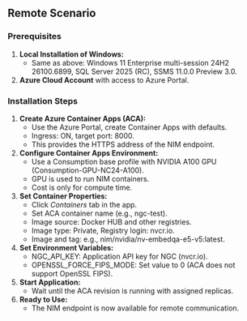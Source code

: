 ## **Remote Scenario**

### **Prerequisites**
1. **Local Installation of Windows:**
    - Same as above: Windows 11 Enterprise multi-session 24H2 26100.6899, SQL Server 2025 (RC), SSMS 11.0.0 Preview 3.0.
2. **Azure Cloud Account** with access to Azure Portal.

### **Installation Steps**
1. **Create Azure Container Apps (ACA):**
    - Use the Azure Portal, create Container Apps with defaults.
    - Ingress: ON, target port: 8000.
    - This provides the HTTPS address of the NIM endpoint.
2. **Configure Container Apps Environment:**
    - Use a Consumption base profile with NVIDIA A100 GPU (Consumption-GPU-NC24-A100).
    - GPU is used to run NIM containers.
    - Cost is only for compute time.
3. **Set Container Properties:**
    - Click *Containers* tab in the app.
    - Set ACA container name (e.g., ngc-test).
    - Image source: Docker HUB and other registries.
    - Image type: Private, Registry login: nvcr.io.
    - Image and tag: e.g., nim/nvidia/nv-embedqa-e5-v5:latest.
4. **Set Environment Variables:**
    - NGC_API_KEY: Application API key for NGC (nvcr.io).
    - OPENSSL_FORCE_FIPS_MODE: Set value to 0 (ACA does not support OpenSSL FIPS).
5. **Start Application:**
    - Wait until the ACA revision is running with assigned replicas.
6. **Ready to Use:**
    - The NIM endpoint is now available for remote communication.